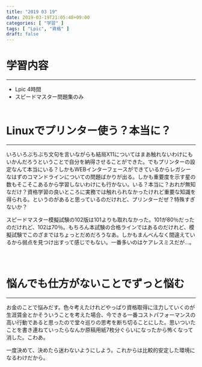 ```yaml
---
title: "2019 03 19"
date: 2019-03-19T21:05:48+09:00
categories: [ "学習" ]
tags: [ "Lpic", "資格" ]
draft: false
---
```


# 学習内容
---
 - Lpic 4時間
  - スピードマスター問題集のみ
　  
　  

# Linuxでプリンター使う？本当に？
---
 いろいろぶちぶち文句を言いながらも結局X11についてはまあ触れないわけにもいかんだろうということで自分を納得させることができた。でもプリンターの設定なんて本当にいる？しかもWEBインターフェースができているからレガシーなはずのコマンドラインについての問題ばかりが出る。しかも重要度を示す星の数もそこそこあるから学習しないわけにも行かない。いる？本当に？おれが無知なだけ？資格学習の良いところに実務では触れられなかったけれど重要な知識を得られる。というのがあると思っているのだけれど、プリンターだぜ？特殊すぎないか？

 スピードマスター模擬試験の102版は101よりも取れなかった。101が80％だったのだけれど、102は70％。もちろん本試験の合格ラインではあるのだけれど、模擬試験でこのざまではちょっとだめだろうなあ。しかもまんべんなく間違えているから弱点を見つけ出すって感じでもない。一番多いのはケアレスミスだが…。
　  
　  

# 悩んでも仕方がないことでずっと悩む
---
 お金のことで悩みだす。色々考えたけれどやっぱり資格取得に注力していくのが生涯賃金とかそういうことを考えた場合、今できる一番コストパフォーマンスの高い行動であると思ったので堂々巡りの思考を断ち切ることにした。思いついたことを書き連ねていったらなんか原稿用紙7枚分ぐらいになったから怖くなって消した。こわあ。

 一度決めて、決めたら迷わないようにしよう。これからは比較的安定した環境になるわけだから。

